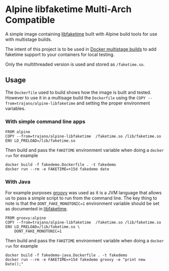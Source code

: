Alpine libfaketime Multi-Arch Compatible
==================
A simple image containing [libfaketime](https://github.com/wolfcw/libfaketime) built with Alpine build tools for use with multistage builds.

The intent of this project is to be used in [Docker multistage builds](https://docs.docker.com/develop/develop-images/multistage-build/) to add faketime support to your containers for local testing.

Only the multithreaded version is used and stored as `/faketime.so`.

## Usage

The `Dockerfile` used to build shows how the image is built and tested.  However to use it in a multisage build the `Dockerfile` using the `COPY --from=trajano/alpine-libfaketime` and setting the proper environment variables.

### With simple command line apps

    FROM alpine
    COPY --from=trajano/alpine-libfaketime  /faketime.so /lib/faketime.so
    ENV LD_PRELOAD=/lib/faketime.so

Then build and pass the `FAKETIME` environment variable when doing a `docker run` for example

    docker build -f fakedemo.Dockerfile . -t fakedemo
    docker run --rm -e FAKETIME=+15d fakedemo date

### With Java

For example purposes [groovy](https://hub.docker.com/_/groovy/) was used as it is a JVM language that allows us to pass a simple script to run from the command line.  The key thing to note is that the `DONT_FAKE_MONOTONIC=1` environment variable should be set as documented in [libfaketime](https://github.com/wolfcw/libfaketime).

    FROM groovy:alpine
    COPY --from=trajano/alpine-libfaketime  /faketime.so /lib/faketime.so
    ENV LD_PRELOAD=/lib/faketime.so \
        DONT_FAKE_MONOTONIC=1

Then build and pass the `FAKETIME` environment variable when doing a `docker run` for example

    docker build -f fakedemo-java.Dockerfile . -t fakedemo
    docker run --rm -e FAKETIME=+15d fakedemo groovy -e "print new Date();"
